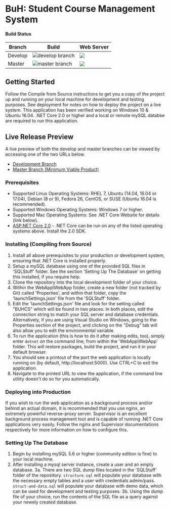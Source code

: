 # BuH: Student Course Management System
#### Build Status
| Branch  | Build | Web Server |
| ------- | ------ | ------------ |
| Develop |![develop branch](https://jetmedia.visualstudio.com/_apis/public/build/definitions/988a25b6-96a7-4520-aa34-37f6e73fb643/3/badge)|![](https://img.shields.io/badge/Development%20Site-In%20Service-brightgreen.svg?style=flat-square)|
| Master  |![master branch](https://jetmedia.visualstudio.com/_apis/public/build/definitions/988a25b6-96a7-4520-aa34-37f6e73fb643/4/badge)|![](https://img.shields.io/badge/Production%20Site-In%20Service-brightgreen.svg?style=flat-square) | 


## Getting Started

Follow the Compile from Source instructions to get you a copy of the project up and running on your local machine for development and testing purposes. See deployment for notes on how to deploy the project on a live system. This application has been verified working on Windows 10 & Ubuntu 16.04. .NET Core 2.0 or higher and a local or remote mySQL databse are required to run this application.

## Live Release Preview

A live preview of both the develop and master branches can be viewed by accessing one of the two URLs below.
* [Development Branch](http://dev.buh.avorex.net/)
* [Master Branch (Minimum Viable Product)](http://buh.avorex.net/)

### Prerequisites

* Supported Linux Operating Systems: RHEL 7, Ubuntu (14.04, 16.04 or 17.04), Debian (8 or 9), Fedora 26, CentOS, or SUSE (Ubuntu 16.04 is recommended).
* Supported Windows Operating Systems: Windows 7 or higher.
* Supported Mac Operating Systems: See .NET Core Website for details (link below).
* [ASP.NET Core 2.0](https://www.microsoft.com/net/core) - .NET Core can be run on any of the listed operating systems above. Install the 2.0 SDK.

### Installing (Compiling from Source)

1. Install all above prerequisites to your production or development system, ensuring that .NET Core is installed properly.
2. Setup a mySQL database using one of the provided SQL files in 'SQLStuff' folder. See the section 'Setting Up The Database' on getting this installed, if you require help.
3. Clone the repository into the local development folder of your choice.
4. Within the WebApp\WebApp folder, create a new folder (not tracked by Git) called 'Properties', and within that folder, copy the 'launchSettings.json' file from the 'SQLStuff' folder.
5. Edit the 'launchSettings.json' file and look for the setting called "BUHCS" which will be found in two places. In both places, edit the connection string to match your SQL server and database credentials. Alternatively, if you are using Visual Studio on Windows, going to the Properties section of the project, and clicking on the "Debug" tab will also allow you to edit the environmental variable.
6. To run the application (this is how to do it after making edits, too), simply enter `dotnet` on the command line, from within the 'WebApp\WebApp' folder. This will restore packages, build the project, and run it in your default browser.
7. You should see a printout of the port the web application is locally running on (by default, http://localhost:5000). Use CTRL+C to exit the application.
8. Navigate to the printed URL to view the application, if the command line utility doesn't do so for you automatically.

### Deploying into Production

If you wish to run the web application as a background process and/or behind an actual domain, it is recommended that you use nginx, an extremely powerful reverse-proxy server. Supervisor is an excellent
background process management tool and is capable of running .NET Core applications very easily. Follow the nginx and Supervisor documentations respectively for more information on how to configure this.

### Setting Up The Database

1. Begin by installing mySQL 5.6 or higher (community edition is fine) to your local machine.
2. After installing a mysql server instance, create a user and an empty database.
3a. There are two SQL dump files located in the 'SQLStuff' folder of the repository. `structure.sql` will populate your database with the necessary empty tables and a user with credentials admin/pass. `struct-and-data.sql` will populate your database with demo data, which can be used for development and testing purposes.
3b. Using the dump file of your choice, run the contents of the SQL file as a query against your newely created database.